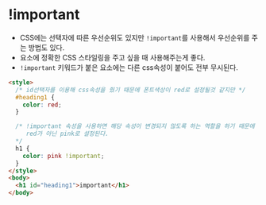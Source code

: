 # !important

- CSS에는 선택자에 따른 우선순위도 있지만 `!important`를 사용해서 우선순위를 주는 방법도 있다.
- 요소에 정확한 CSS 스타일링을 주고 싶을 때 사용해주는게 좋다.
- `!important` 키워드가 붙은 요소에는 다른 css속성이 붙어도 전부 무시된다.

```html
<style>
  /* id선택자를 이용해 css속성을 줬기 때문에 폰트색상이 red로 설정될것 같지만 */
  #heading1 {
    color: red;
  }

  /* !important 속성을 사용하면 해당 속성이 변경되지 않도록 하는 역할을 하기 때문에
     red가 아닌 pink로 설정된다.
  */
  h1 {
    color: pink !important;
  }
</style>
<body>
  <h1 id="heading1">important</h1>
</body>
```
